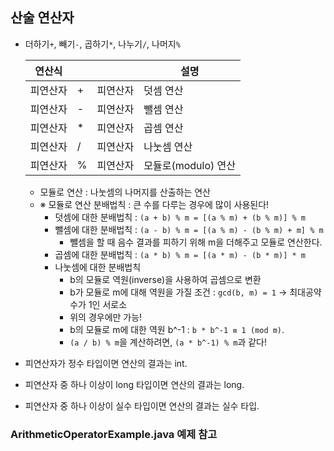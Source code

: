 ## 산술 연산자
- 더하기`+`, 빼기`-`, 곱하기`*`, 나누기`/`, 나머지`%`

  | 연산식 |   | | 설명 |
  | --- |---| --- | --- |
  | 피연산자 | + | 피연산자 | 덧셈 연산 |
  | 피연산자 | - | 피연산자 | 뺄셈 연산 |
  | 피연산자 | * | 피연산자 | 곱셈 연산 |
  | 피연산자 | / | 피연산자 | 나눗셈 연산 |
  | 피연산자 | % | 피연산자 | 모듈로(modulo) 연산 |
  - 모듈로 연산 : 나눗셈의 나머지를 산출하는 연산
  - ※ 모듈로 연산 분배법칙 : 큰 수를 다루는 경우에 많이 사용된다!
    - 덧셈에 대한 분배법칙 : `(a + b) % m = [(a % m) + (b % m)] % m`
    - 뺄셈에 대한 분배법칙 : `(a - b) % m = [(a % m) - (b % m) + m] % m`
      - 뺄셈을 할 때 음수 결과를 피하기 위해 m을 더해주고 모듈로 연산한다.
    - 곱셈에 대한 분배법칙 : `(a * b) % m = [(a * m) - (b * m)] * m`
    - 나눗셈에 대한 분배법칙
      - b의 모듈로 역원(inverse)을 사용하여 곱셈으로 변환
      - b가 모듈로 m에 대해 역원을 가질 조건 : `gcd(b, m) = 1` -> 최대공약수가 1인 서로소
      - 위의 경우에만 가능!
      - b의 모듈로 m에 대한 역원 b^-1 : `b * b^-1 ≡ 1 (mod m)`. 
      - `(a / b) % m`을 계산하려면, `(a * b^-1) % m`과 같다!
- 피연산자가 정수 타입이면 연산의 결과는 int.
- 피연산자 중 하나 이상이 long 타입이면 연산의 결과는 long.
- 피연산자 중 하나 이상이 실수 타입이면 연산의 결과는 실수 타입.
### ArithmeticOperatorExample.java 예제 참고
